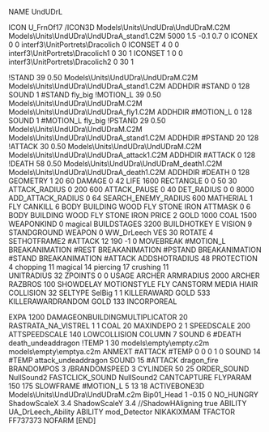 NAME UndUDrL

ICON U_FrnOf17
/ICON3D Models\Units\UndUDra\UndUDraM.C2M Models\Units\UndUDra\UndUDraA_stand1.C2M 5000 1.5 -0.1 0.7 0 
ICONEX 0 0 interf3\UnitPortrets\Dracolich 0
ICONSET 4 0 0 interf3\UnitPortrets\Dracolich1 0 30 1
ICONSET 1 0 0 interf3\UnitPortrets\Dracolich2 0 30 1

!STAND         39 0.50 Models\Units\UndUDra\UndUDraM.C2M Models\Units\UndUDra\UndUDraA_stand1.C2M
ADDHDIR #STAND 0 128
SOUND 1 #STAND fly_big
!MOTION_L      39 0.50 Models\Units\UndUDra\UndUDraM.C2M Models\Units\UndUDra\UndUDraA_fly1.C2M
ADDHDIR #MOTION_L 0 128
SOUND 1 #MOTION_L fly_big
!PSTAND        29 0.50 Models\Units\UndUDra\UndUDraM.C2M Models\Units\UndUDra\UndUDraA_stand1.C2M
ADDHDIR #PSTAND 20 128 
!ATTACK        30 0.50 Models\Units\UndUDra\UndUDraM.C2M Models\Units\UndUDra\UndUDraA_attack1.C2M
ADDHDIR #ATTACK 0 128
!DEATH         58 0.50 Models\Units\UndUDra\UndUDraM_death1.C2M Models\Units\UndUDra\UndUDraA_death1.C2M
ADDHDIR #DEATH 0 128
GEOMETRY 1 20 60
DAMAGE   0 42
LIFE     1600
RECTANGLE 0 0 50 30
ATTACK_RADIUS 0 200 600
ATTACK_PAUSE 0 40
DET_RADIUS 0 0 8000
ADD_ATTACK_RADIUS 0 64
SEARCH_ENEMY_RADIUS 600
MATHERIAL 1 FLY
CANKILL 6 BODY BUILDING WOOD FLY STONE IRON
ATTMASK 0 6 BODY BUILDING WOOD FLY STONE IRON
PRICE 2 GOLD 1000 COAL 1500
WEAPONKIND 0 magical
BUILDSTAGES 3200
BUILDHOTKEY		E
VISION 9
STANDGROUND
WEAPON 0 WW_DrLeech
VES 30
ROTATE 4
SETHOTFRAME2 #ATTACK 12  190 -1 0
MOVEBREAK #MOTION_L
BREAKANIMATION #REST
BREAKANIMATION #PSTAND
BREAKANIMATION #STAND
BREAKANIMATION #ATTACK
ADDSHOTRADIUS 48
PROTECTION 4 chopping 11 magical 14 piercing 17 crushing 11         
UNITRADIUS 32
ZPOINTS 0 0
USAGE ARCHER
ARMRADIUS 		2000
ARCHER
RAZBROS 100
SHOWDELAY
MOTIONSTYLE FLY
CANSTORM
MEDIA HIAIR
COLLISION 32
SELTYPE SelBig 1 1
KILLERAWARD             GOLD 533
KILLERAWARDRANDOM       GOLD 133
INCORPOREAL

EXPA 1200
DAMAGEONBUILDINGMULTIPLICATOR 20
RASTRATA_NA_VISTREL 1 1 COAL 20
MAXINDEPO 2 1
SPEEDSCALE 200
ATTSPEEDSCALE 140
LOWCOLLISION
COLUMN 7
SOUND 6 #DEATH death_undeaddragon
!TEMP  1 30 models\empty\empty.c2m models\empty\emptya.c2m
ANMEXT #ATTACK #TEMP 0 0 0 1 0
SOUND 14 #TEMP attack_undeaddragon
SOUND 15 #ATTACK dragon_fire
BRANDOMPOS 3
/BRANDOMSPEED 3
CYLINDER 50 25
ORDER_SOUND NullSound2
FASTCLICK_SOUND NullSound2
CANTCAPTURE
FLYPARAM 150 175
SLOWFRAME #MOTION_L 5 13 18
ACTIVEBONE3D Models\Units\UndUDra\UndUDraM.c2m Bip01_Head 1 -0.15 0
NO_HUNGRY
ShadowScaleX 3.4
ShadowScaleY 3.4
//ShadowHAligning true
ABILITY UA_DrLeech_Ability
ABILITY mod_Detector
NIKAKIXMAM
TFACTOR FF737373
NOFARM
[END]
